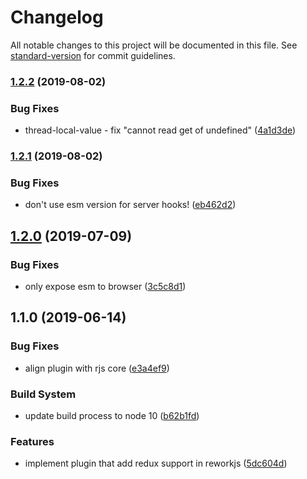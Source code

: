 # Changelog

All notable changes to this project will be documented in this file. See [standard-version](https://github.com/conventional-changelog/standard-version) for commit guidelines.

### [1.2.2](https://github.com/reworkjs/redux-adapter/compare/v1.2.1...v1.2.2) (2019-08-02)


### Bug Fixes

* thread-local-value - fix "cannot read get of undefined" ([4a1d3de](https://github.com/reworkjs/redux-adapter/commit/4a1d3de))



### [1.2.1](https://github.com/reworkjs/redux-adapter/compare/v1.2.0...v1.2.1) (2019-08-02)


### Bug Fixes

* don't use esm version for server hooks! ([eb462d2](https://github.com/reworkjs/redux-adapter/commit/eb462d2))



## [1.2.0](https://github.com/reworkjs/redux-adapter/compare/v1.1.0...v1.2.0) (2019-07-09)


### Bug Fixes

* only expose esm to browser ([3c5c8d1](https://github.com/reworkjs/redux-adapter/commit/3c5c8d1))



## 1.1.0 (2019-06-14)


### Bug Fixes

* align plugin with rjs core ([e3a4ef9](https://github.com/reworkjs/redux-adapter/commit/e3a4ef9))


### Build System

* update build process to node 10 ([b62b1fd](https://github.com/reworkjs/redux-adapter/commit/b62b1fd))


### Features

* implement plugin that add redux support in reworkjs ([5dc604d](https://github.com/reworkjs/redux-adapter/commit/5dc604d))

